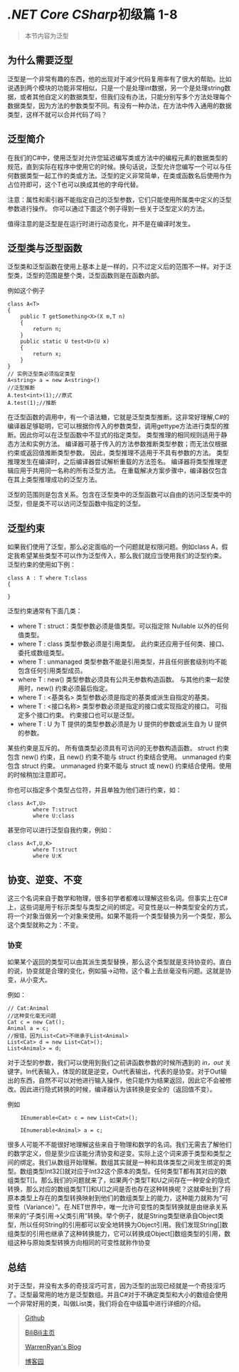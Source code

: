 # *.NET Core CSharp*初级篇 1-8
> 本节内容为泛型

## 为什么需要泛型
泛型是一个非常有趣的东西，他的出现对于减少代码复用率有了很大的帮助。比如说遇到两个模块的功能非常相似，只是一个是处理int数据，另一个是处理string数据，或者其他自定义的数据类型，但我们没有办法，只能分别写多个方法处理每个数据类型，因为方法的参数类型不同。有没有一种办法，在方法中传入通用的数据类型，这样不就可以合并代码了吗？


## 泛型简介
在我们的C#中，使用泛型对允许您延迟编写类或方法中的编程元素的数据类型的规范，直到实际在程序中使用它的时候。换句话说，泛型允许您编写一个可以与任何数据类型一起工作的类或方法。泛型的定义非常简单，在类或函数名后使用<T>作为占位符即可，这个T也可以换成其他的字母代替。

注意：属性和索引器不能指定自己的泛型参数，它们只能使用所属类中定义的泛型参数进行操作。
你可以通过下面这个例子得到一些关于泛型定义的方法。


值得注意的是泛型是在运行时进行动态变化，并不是在编译时发生。

## 泛型类与泛型函数
泛型类和泛型函数在使用上基本上是一样的，只不过定义后的范围不一样。对于泛型类，泛型的范围是整个类，泛型函数则是在函数内部。

例如这个例子

``` CSharp
class A<T>
{
    public T getSomething<X>(X m,T n)
    {
        return n;
    }
    public static U test<U>(U x)
    {
        return x;
    }
}
// 实例泛型类必须指定类型
A<string> a = new A<string>()
//泛型推断
A.test<int>(1);//原式
A.test(1);//推断
```

在泛型函数的调用中，有一个语法糖，它就是泛型类型推断。这非常好理解,C#的编译器足够聪明，它可以根据你传入的参数类型，调用gettype方法进行类型的推断。因此你可以在泛型函数中不显式的指定类型。
类型推理的相同规则适用于静态方法和实例方法。 编译器可基于传入的方法参数推断类型参数；而无法仅根据约束或返回值推断类型参数。 因此，类型推理不适用于不具有参数的方法。 类型推理发生在编译时，之后编译器尝试解析重载的方法签名。 编译器将类型推理逻辑应用于共用同一名称的所有泛型方法。 在重载解决方案步骤中，编译器仅包含在其上类型推理成功的泛型方法。

泛型的范围则是包含关系。包含在泛型类中的泛型函数可以自由的访问泛型类中的泛型，但是类不可以访问泛型函数中指定的泛型。

## 泛型约束
如果我们使用了泛型，那么必定面临的一个问题就是权限问题。例如class A<T>，假定我希望某些类型不可以作为泛型传入，那么我们就应当使用我们的泛型约束。
泛型约束的使用如下例：
``` CSharp
class A : T where T:class
{
    
}
```
泛型约束通常有下面几类：
- where T : struct：类型参数必须是值类型。可以指定除 Nullable<T> 以外的任何值类型。
- where T : class	类型参数必须是引用类型。 此约束还应用于任何类、接口、委托或数组类型。
- where T : unmanaged	类型参数不能是引用类型，并且任何嵌套级别均不能包含任何引用类型成员。
- where T : new()	类型参数必须具有公共无参数构造函数。 与其他约束一起使用时，new() 约束必须最后指定。
- where T : <基类名>	类型参数必须是指定的基类或派生自指定的基类。
- where T : <接口名称>	类型参数必须是指定的接口或实现指定的接口。 可指定多个接口约束。 约束接口也可以是泛型。
- where T : U	为 T 提供的类型参数必须是为 U 提供的参数或派生自为 U 提供的参数。

某些约束是互斥的。 所有值类型必须具有可访问的无参数构造函数。 struct 约束包含 new() 约束，且 new() 约束不能与 struct 约束结合使用。 unmanaged 约束包含 struct 约束。 unmanaged 约束不能与 struct 或 new() 约束结合使用。使用的时候稍加注意即可。

你也可以指定多个类型占位符，并且单独为他们进行约束，如：

``` CSharp
class A<T,U> 
        where T:struct
        where U:class
```

甚至你可以进行泛型自我约束，例如：
``` CSharp
class A<T,U,K> 
        where T:struct
        where U:K
```

## 协变、逆变、不变
这三个名词来自于数学和物理，很多初学者都难以理解这些名词。但事实上在C#上，这些词是用于标示类型与类型之间的绑定。可变性是以一种类型安全的方式，将一个对象当做另一个对象来使用。如果不能将一个类型替换为另一个类型，那么这个类型就称之为：不变。

### 协变
如果某个返回的类型可以由其派生类型替换，那么这个类型就是支持协变的。直白的说，协变就是合理的变化，例如猫->动物，这个看上去丝毫没有问题。这就是协变，从小变大。

例如：
``` CSharp
// Cat:Animal
//这种变化毫无问题
Cat c = new Cat();
Animal a = c;
//报错，因为List<Cat>不继承于List<Animal>
List<Cat> d = new List<Cat>();
List<Animal> = d;
```

对于泛型的参数，我们可以使用到我们之前讲函数参数的时候所遇到的 *in，out* 关键字。In代表输入，体现的就是逆变，Out代表输出，代表的是协变。对于Out输出的东西，自然不可以对他进行输入操作，他只能作为结果返回，因此它不会被修改。因此进行隐式转换的时候，编译器认为该转换是安全的（返回值不变）。

例如
``` CSharp
    IEnumerable<Cat> c = new List<Cat>();

    IEnumerable<Animal> a = c;
```

很多人可能不不能很好地理解这些来自于物理和数学的名词。我们无需去了解他们的数学定义，但是至少应该能分清协变和逆变。实际上这个词来源于类型和类型之间的绑定。我们从数组开始理解。数组其实就是一种和具体类型之间发生绑定的类型。数组类型Int32[]就对应于Int32这个原本的类型。任何类型T都有其对应的数组类型T[]。那么我们的问题就来了，如果两个类型T和U之间存在一种安全的隐式转换，那么对应的数组类型T[]和U[]之间是否也存在这种转换呢？这就牵扯到了将原本类型上存在的类型转换映射到他们的数组类型上的能力，这种能力就称为“可变性（Variance）”。在.NET世界中，唯一允许可变性的类型转换就是由继承关系带来的“子类引用->父类引用”转换。举个例子，就是String类型继承自Object类型，所以任何String的引用都可以安全地转换为Object引用。我们发现String[]数组类型的引用也继承了这种转换能力，它可以转换成Object[]数组类型的引用，数组这种与原始类型转换方向相同的可变性就称作协变

## 总结
对于泛型，并没有太多的奇技淫巧可言，因为泛型的出现已经就是一个奇技淫巧了。泛型最常用的地方是泛型数组。并且C#对于不确定类型和大小的数组会使用一个非常好用的类，叫做List类，我们将会在中级篇中进行详细的介绍。

> [Github](https://github.com/StevenEco/.NetCoreGuide)
>
> [BiliBili主页](https://space.bilibili.com/33311288)
>
> [WarrenRyan's Blog](https://blog.tity.xyz)
>
> [博客园](https://cnblogs.com/warrenryan)
